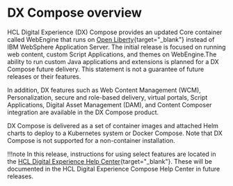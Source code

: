 # DX Compose overview

HCL Digital Experience (DX) Compose provides an updated Core container called WebEngine that runs on [Open Liberty](https://openliberty.io/){target="_blank"} instead of IBM WebSphere Application Server. The initial release is focused on running web content, custom Script Applications, and themes on WebEngine.The ability to run custom Java applications and extensions is planned for a DX Compose future delivery. This statement is not a guarantee of future releases or their features.

In addition, DX features such as Web Content Management (WCM), Personalization, secure and role-based delivery, virtual portals, Script Applications, Digital Asset Management (DAM), and Content Composer integration are available in the DX Compose product.

DX Compose is delivered as a set of container images and attached Helm charts to deploy to a Kubernetes system or Docker Compose. Note that DX Compose is not supported for a non-container installation.

!!!note
    In this release, instructions for using select features are located in the [HCL Digital Experience Help Center](https://opensource.hcltechsw.com/digital-experience/latest/){target="_blank"}. These will be documented in the HCL Digital Experience Compose Help Center in future releases.
